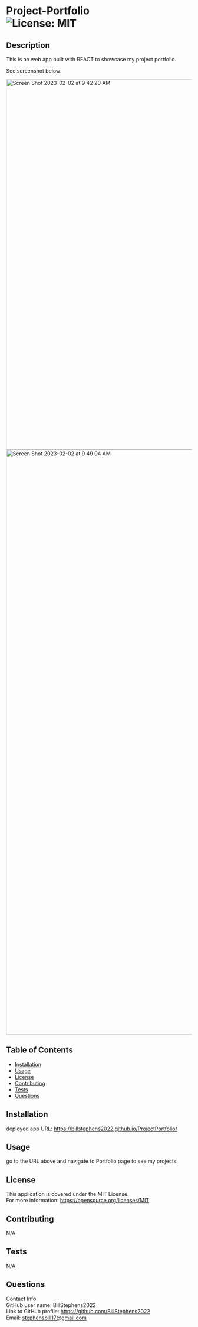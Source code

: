 # Project-Portfolio<br>![License: MIT](https://img.shields.io/badge/License-MIT-yellow.svg)

  ## Description

  This is an web app built with REACT to showcase my project portfolio.
  
  See screenshot below:
  
  <img width="1004" alt="Screen Shot 2023-02-02 at 9 42 20 AM" src="https://user-images.githubusercontent.com/113722447/216360603-54f41a10-2dc8-49bb-afec-8308c977541c.png">
<img width="1585" alt="Screen Shot 2023-02-02 at 9 49 04 AM" src="https://user-images.githubusercontent.com/113722447/216360626-6bb3b524-3406-4dfb-9ea1-c8e8554199fc.png">

  ## Table of Contents
  
  - [Installation](#installation)
  - [Usage](#usage)
  - [License](#license)
  - [Contributing](#contributing)
  - [Tests](#tests)
  - [Questions](#questions)
  
  ## Installation
  
  deployed app URL:  https://billstephens2022.github.io/ProjectPortfolio/
  
  ## Usage
  
  go to the URL above and navigate to Portfolio page to see my projects

  ## License
This application is covered under the MIT License.
<br>For more information: https://opensource.org/licenses/MIT
  
  ## Contributing
  N/A
  
  ## Tests
  N/A

  ## Questions
  Contact Info<br>
  GitHub user name: BillStephens2022<br>
  Link to GitHub profile: https://github.com/BillStephens2022<br>
  Email: stephensbill17@gmail.com
